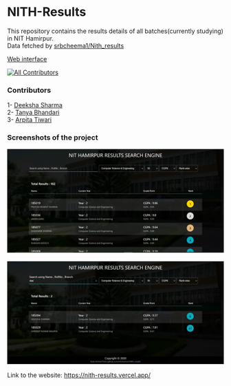 # NITH-Results
This repository contains the results details of all batches(currently studying) in NIT Hamirpur.<br/>
Data fetched by [srbcheema1/Nith_results](https://github.com/srbcheema1/Nith_results)<br>

[Web interface](http://nith-results.vercel.app/) 

[![All Contributors](https://img.shields.io/badge/all_contributors-3-orange.svg?style=flat-square)](#contributors)

### Contributors
1- [Deeksha Sharma](https://github.com/Deeksha2501/)<br/>
2- [Tanya Bhandari](https://github.com/66rhythm/)<br/>
3- [Arpita Tiwari](https://github.com/Arpita309/)

### Screenshots of the project
![img 1](images/img2.jpg)<br/><br/>
![img 2](images/img1.jpg)


Link to the website:
https://nith-results.vercel.app/
